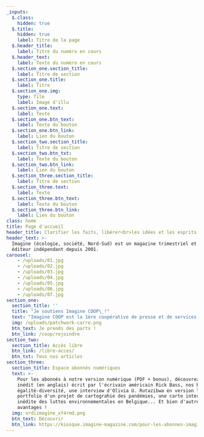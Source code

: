 ```yaml
---
_inputs:
  $.class:
    hidden: true
  $.title:
    hidden: true
    label: Titre de la page
  $.header_title:
    label: Titre du numéro en cours
  $.header_text:
    label: Texte du numéro en cours
  $.section_one.section_title:
    label: Titre de section
  $.section_one.title:
    label: Titre
  $.section_one.img:
    type: file
    label: Image d'illu
  $.section_one.text:
    label: Texte
  $.section_one.btn_text:
    label: Texte du bouton
  $.section_one.btn_link:
    label: Lien du bouton
  $.section_two.section_title:
    label: Titre de section
  $.section_two.btn_txt:
    label: Texte du bouton
  $.section_two.btn_link:
    label: Lien du bouton
  $.section_three.section_title:
    label: Titre de section
  $.section_three.text:
    label: Texte
  $.section_three.btn_text:
    label: Texte du bouton
  $.section_three.btn_link:
    label: Lien du bouton
class: home
title: Page d'accueil
header_title: Clarifier les faits, libérer<br>les idées et les esprits
header_text: >-
  Imagine (écologie, société, Nord-Sud) est un magazine trimestriel et un
  éditeur indépendant depuis 2001.
carousel:
    - /uploads/01.jpg
    - /uploads/02.jpg
    - /uploads/03.jpg
    - /uploads/04.jpg
    - /uploads/05.jpg
    - /uploads/06.jpg
    - /uploads/07.jpg
section_one:
  section_title: ''
  title: "Je soutiens Imagine COOP\_!"
  text: "Imagine COOP est la 1ère coopérative de presse et de services spécialisée dans les transformations écologique et sociale en Belgique fondée le 7 septembre. C’est un nouveau Média papier & digital (à découvrir dès le 11 octobre) et une nouvelle Agence services (production de contenus, éducation aux médias, formation, animation). C’est aussi une entreprise sociale, d’utilité publique, éco-responsable, qui génère de l’activité économique durable, crée de l’emploi en Wallonie et à Bruxelles et soutient un journalisme d’impact et de qualité. Devenez, vous aussi, coopératrice et coopérateur d’Imagine COOP, à titre individuel ou via votre organisation, et soyez associé·e à sa gouvernance\_!"
  img: /uploads/patchwork-carre.png
  btn_text: Je prends des parts !
  btn_link: /coop/rejoindre
section_two:
  section_title: Accès libre
  btn_link: /libre-acces/
  btn_txt: Tous nos articles
section_three:
  section_title: Espace abonnés numériques
  text: >-
    Pour les abonnés à notre version numérique (PDF + bonus), découvrez un texte
    inédit (en anglais) écrit par l'écrivain américain Rick Bass, nos baromètres
    égalité-diversité, une interview d'Olivia U. Rutazibwa en version longue, le
    portfolio d'un projet de cartograhie des pandémies, une carte interactive
    inédite des luttes environnementales en Belgique... Et bien d'autres
    avantages !
  img: ordiimagine_xf4rmd.png
  btn_text: Découvrir
  btn_link: https://kiosque.imagine-magazine.com/pour-les-abonnes-imagine/
---
```

